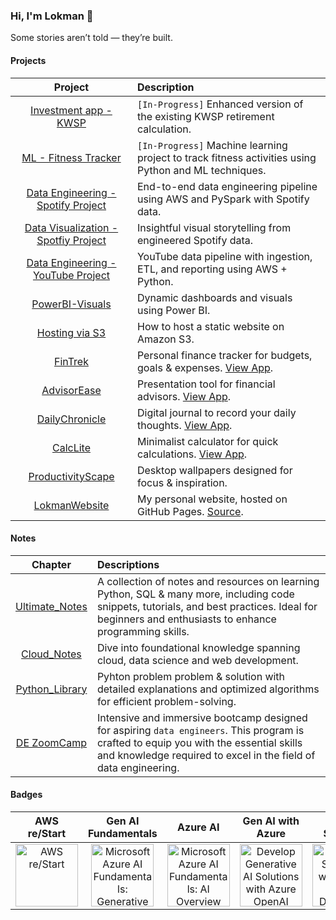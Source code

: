 ### Hi, I'm Lokman 👋
Some stories aren’t told — they’re built.

#### Projects
| **Project** | **Description** |
|:-----------:|:----------------|
|[Investment app - KWSP](https://github.com/dablajumak/01_KWSP)|`[In-Progress]` Enhanced version of the existing KWSP retirement calculation.|
|[ML - Fitness Tracker](https://github.com/lokmanTech/fitness_tracker_ml)|`[In-Progress]` Machine learning project to track fitness activities using Python and ML techniques.|
|[Data Engineering - Spotify Project](https://github.com/lokmanTech/spotify_data_engineering)| End-to-end data engineering pipeline using AWS and PySpark with Spotify data.|
|[Data Visualization - Spotfiy Project](https://github.com/lokmanTech/spotify_visualization)| Insightful visual storytelling from engineered Spotify data.|
|[Data Engineering - YouTube Project](https://github.com/lokmanTech/youtube_data_engineering)| YouTube data pipeline with ingestion, ETL, and reporting using AWS + Python.|
|[PowerBI-Visuals](https://github.com/lokmanTech/PowerBI-Visuals)| Dynamic dashboards and visuals using Power BI.|
|[Hosting via S3](https://github.com/lokmanTech/hosting_via_s3)|How to host a static website on Amazon S3.|
|[FinTrek](https://github.com/lokmanTech/FinTrek)| Personal finance tracker for budgets, goals & expenses. [View App](https://lokmanTech.github.io/FinTrek).|
|[AdvisorEase](https://github.com/lokmanTech/AdvisorEase)| Presentation tool for financial advisors. [View App](https://lokmanTech.github.io/AdvisorEase).|
|[DailyChronicle](https://github.com/lokmanTech/DailyChronicle)| Digital journal to record your daily thoughts. [View App](https://lokmanTech.github.io/DailyChronicle).|
|[CalcLite](https://github.com/lokmanTech/CalcLite)|  Minimalist calculator for quick calculations. [View App](https://lokmanTech.github.io/CalcLite).|
|[ProductivityScape](https://github.com/lokmanTech/ProductivityScape) | Desktop wallpapers designed for focus & inspiration.|
|[LokmanWebsite](https://lokmantech.github.io/)| My personal website, hosted on GitHub Pages. [Source](https://github.com/lokmanTech/lokmantech.github.io).|

#### Notes
| **Chapter** | **Descriptions** |
|:-----------:|:-----------------|
|[Ultimate_Notes](https://github.com/lokmanTech/programming_notes)|A collection of notes and resources on learning Python, SQL & many more, including code snippets, tutorials, and best practices. Ideal for beginners and enthusiasts to enhance programming skills.|
|[Cloud_Notes](https://github.com/lokmanTech/Cloud_Notes)|Dive into foundational knowledge spanning cloud, data science and web development.|
|[Python_Library](https://github.com/lokmanTech/LeetCode) | Pyhton problem problem & solution with detailed explanations and optimized algorithms for efficient problem-solving.|
|[DE ZoomCamp](https://github.com/lokmanTech/DE_Zoomcamp)| Intensive and immersive bootcamp designed for aspiring `data engineers`. This program is crafted to equip you with the essential skills and knowledge required to excel in the field of data engineering.|

#### Badges
|AWS re/Start|Gen AI Fundamentals|Azure AI|Gen AI with Azure|AI Doc Solution|DA Bootcamp|
|:----------:|:-----------------:|:------:|:---------------:|:-------------:|:---------:|
|    <a href="https://www.credly.com/badges/87fb9d96-6856-4b65-b052-0c60ba687e5c/public_url"><img src="https://images.credly.com/size/340x340/images/44e2c252-5d19-4574-9646-005f7225bf53/image.png" alt="AWS re/Start" width="100px" height="100px"></a>    |     <a href="https://learn.microsoft.com/api/achievements/share/en-us/MUHAMMADLOKMANHAKIMBINNAZRI-5956/9FVEM6EU?sharingId=E0A348074975FB77"><img src="https://learn.microsoft.com/en-us/learn/achievements/generic-badge.svg" alt="Microsoft Azure AI Fundamentals: Generative AI" width="100px" height="100px"></a>     |      <a href="https://learn.microsoft.com/api/achievements/share/en-us/MUHAMMADLOKMANHAKIMBINNAZRI-5956/PS3WHMG4?sharingId=E0A348074975FB77"><img src="https://learn.microsoft.com/en-us/learn/achievements/get-started-with-artificial-intelligence-on-azure.svg" alt="Microsoft Azure AI Fundamentals: AI Overview" width="100px" height="100px"></a>     |      <a href="https://learn.microsoft.com/api/achievements/share/en-us/MUHAMMADLOKMANHAKIMBINNAZRI-5956/3YQ4PJNH?sharingId=E0A348074975FB77"><img src="https://learn.microsoft.com/en-us/training/achievements/develop-ai-solutions-azure-openai.svg" alt="Develop Generative AI Solutions with Azure OpenAI Service" width="100px" height="100px"></a>     |      <a href="https://learn.microsoft.com/api/achievements/share/en-us/MUHAMMADLOKMANHAKIMBINNAZRI-5956/8APBKTAW?sharingId=E0A348074975FB77"><img src="https://learn.microsoft.com/en-us/training/achievements/extract-data-from-forms-use-form-recognizer.svg" alt="Develop Solutions with Azure AI Document Intelligence" width="100px" height="100px"></a>     |      <a href="https://raw.githubusercontent.com/AlexTheAnalyst/Data-Analytics-Bootcamp/refs/heads/main/Verified%20Analytics%20Bootcamp%20Certification.png"><img src="https://raw.githubusercontent.com/AlexTheAnalyst/Data-Analytics-Bootcamp/refs/heads/main/Verified%20Analytics%20Bootcamp%20Certification.png" alt="Verified Analytics Bootcamp Certification" width="100px" height="100px"></a>     |

<!--
<a href=""><img src="" alt="" width="100px" height="100px"></a>

#### Certifications

A compilation of my completed courses and certifications, showcasing skills in programming, data science, and more. Dedicated to continuous learning and professional growth across diverse domains.-->
